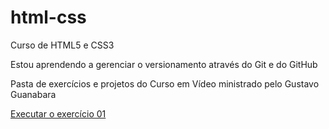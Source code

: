 # html-css
 Curso de HTML5 e CSS3

 Estou aprendendo a gerenciar o versionamento através do Git e do GitHub

 Pasta de exercícios e projetos do Curso em Vídeo ministrado pelo Gustavo Guanabara

<a href="https://guilhermepereiraguimaraes.github.io/html-css/exercicios/ex001/index.html">Executar o exercício 01</a>